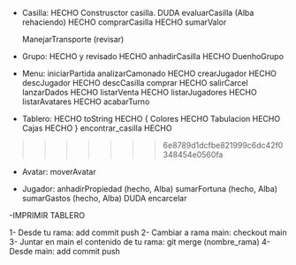 - Casilla:
  HECHO Construsctor casilla.
  DUDA evaluarCasilla (Alba rehaciendo)
  HECHO comprarCasilla 
  HECHO sumarValor

  ManejarTransporte (revisar)

- Grupo: HECHO y revisado
  HECHO anhadirCasilla
  HECHO DuenhoGrupo

- Menu:
  iniciarPartida
  analizarCamonado HECHO
  crearJugador HECHO
  descJugador HECHO
  descCasilla
  comprar HECHO
  salirCarcel
  lanzarDados HECHO
  listarVenta HECHO
  listarJugadores HECHO
  listarAvatares HECHO
  acabarTurno

- Tablero: HECHO
  toString HECHO {
    Colores HECHO
    Tabulacion HECHO
    Cajas HECHO
  }
  encontrar_casilla HECHO
>>>>>>> 6e8789d1dcfbe821999c6dc42f0348454e0560fa

- Avatar:
  moverAvatar

- Jugador:
  anhadirPropiedad (hecho, Alba)
  sumarFortuna (hecho, Alba)
  sumarGastos (hecho, Alba)
  DUDA encarcelar

-IMPRIMIR TABLERO


1- Desde tu rama: add commit push
2- Cambiar a rama main: checkout main
3- Juntar en main el contenido de tu rama: git merge (nombre_rama)
4- Desde main: add commit push